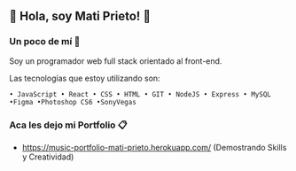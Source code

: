 ## 👋 Hola, soy Mati Prieto! 👋

### Un poco de mí 🚀
Soy un programador web full stack orientado al front-end. 

Las tecnologías que estoy utilizando son:
```
• JavaScript • React • CSS • HTML • GIT • NodeJS • Express • MySQL •Figma •Photoshop CS6 •SonyVegas
```
### Aca les dejo mi Portfolio 📋

* https://music-portfolio-mati-prieto.herokuapp.com/    (Demostrando Skills y Creatividad)


